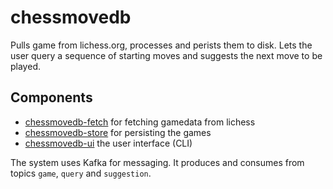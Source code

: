 # chessmovedb

Pulls game from lichess.org, processes and perists them to disk. Lets the user
query a sequence of starting moves and suggests the next move to be played.

## Components

* [chessmovedb-fetch](https://github.com/lsund/chessmovedb-fetch) for fetching gamedata from lichess
* [chessmovedb-store](https://github.com/lsund/chessmovedb-store) for persisting the games
* [chessmovedb-ui](https://github.com/lsund/chessmovedb-ui) the user interface (CLI)

The system uses Kafka for messaging. It produces and consumes from topics
`game`, `query` and `suggestion`.
